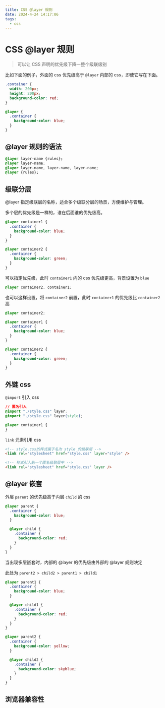 ```yaml
---
title: CSS @layer 规则
date: 2024-4-24 14:17:06
tags:
  - css
---
```


# CSS @layer 规则

> 可以让 CSS 声明的优先级下降一整个级联级别

比如下面的例子，外面的 css 优先级高于 `@layer` 内部的 css，即使它写在下面。

```css
.container {
  width: 200px;
  height: 200px;
  background-color: red;
}

@layer {
  .container {
    background-color: blue;
  }
}
```

## @layer 规则的语法

```css
@layer layer-name {rules};
@layer layer-name;
@layer layer-name, layer-name, layer-name;
@layer {rules};
```

## 级联分层

@layer 指定级联层的名称，适合多个级联分层的场景，方便维护与管理。

多个层的优先级是一样的，谁在后面谁的优先级高。

```css
@layer container1 {
  .container {
    background-color: blue;
  }
}

@layer container2 {
  .container {
    background-color: green;
  }
}
```

可以指定优先级，此时 `container1` 内的 css 优先级更高，背景设置为 `blue`

```css
@layer container2, container1;
```

也可以这样设置，将 `container2` 前置，此时 `container1` 的优先级比 `container2` 高

```css
@layer container2;

@layer container1 {
  .container {
    background-color: blue;
  }
}

@layer container2 {
  .container {
    background-color: green;
  }
}
```

## 外链 css

`@import` 引入 css

```css
// 匿名引入
@import "./style.css" layer;
@import "./style.css" layer(style);

@layer container1 {
}
```

`link` 元素引用 css

```html
<!-- style.css的样式属于名为 style 的级联层 -->
<link rel="stylesheet" href="style.css" layer="style" />

<!-- 样式引入到一个匿名级联层中 -->
<link rel="stylesheet" href="style.css" layer />
```

## @layer 嵌套

外层 `parent` 的优先级高于内层 `child` 的 css

```css
@layer parent {
  .container {
    background-color: blue;
  }

  @layer child {
    .container {
      background-color: red;
    }
  }
}
```

当出现多层嵌套时，内部的 @layer 的优先级由外部的 @layer 规则决定

此处为 `parent2 > child2 > parent1 > child1`

```css
@layer parent1 {
  .container {
    background-color: blue;
  }

  @layer child1 {
    .container {
      background-color: red;
    }
  }
}

@layer parent2 {
  .container {
    background-color: yellow;
  }

  @layer child2 {
    .container {
      background-color: skyblue;
    }
  }
}
```

## 浏览器兼容性

<script setup>
  import dark from './layer_dark.png'
  import light from './layer_light.png'
</script>

<ImgItem :dark="dark" :light="light" />
